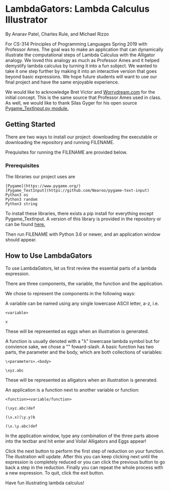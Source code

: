 # LambdaGators: Lambda Calculus Illustrator #
By Anarav Patel, Charles Rule, and Michael Rizzo 

For CS-314 Principles of Programming Languages Spring 2019 with Professor Ames. The goal was to make an application that can dynamically illustrate the computational steps of Lambda Calculus with the Alligator analogy. We loved this analogy as much as Professor Ames and it helped demystify lambda calculus by turning it into a fun subject. We wanted to take it one step further by making it into an interactive version that goes beyond basic expressions. We hope future students will want to use our final project and have the same enjoyable experience.  

We would like to acknowledge Bret Victor and [Worrydream.com](http://worrydream.com/AlligatorEggs/) for the initial concept. This is the same source that Professor Ames used in class. As well, we would like to thank Silas Gyger for his open source [Pygame_TextInput.py module.](https://github.com/Nearoo/pygame-text-input)

## Getting Started ##
There are two ways to install our project: downloading the executable or downloading the repository and running FILENAME.

Prequisites for running the FILENAME are provided below. 

### Prerequisites ###
The libraries our project uses are 

```
[Pygame](https://www.pygame.org/)
[Pygame_TextInput](https://github.com/Nearoo/pygame-text-input)
Python3 os 
Python3 random 
Python3 string 
```

To install these libraries, there exists a pip install for everything except Pygame_TextInput. A version of this library is provided in the repository or can be found [here.](https://github.com/Nearoo/pygame-text-input)

Then run FILENAME with Python 3.6 or newer, and an application window should appear. 

## How to Use LambdaGators ##
To use LambdaGators, let us first review the essential parts of a lambda expression.

There are three components, the variable, the function and the application.

We chose to represent the components in the following ways:

A variable can be named using any single lowercase ASCII letter, a-z, i.e. 
```
<variable>

x
```
These will be represented as eggs when an illustration is generated.

A function is usually denoted with a "λ" lowercase lambda  symbol but for convience sake, we chose a "\" foward-slash. A basic function has two parts, the parameter and the body, which are both collections of variables:
```
\<parameters>.<body>

\xyz.abc
```
These will be represented as alligators when an illustration is generated.

An application is a function next to another variable or function:
```
<function><variable/function> 

(\xyz.abc)def

(\x.x)(\y.y)b

(\x.\y.abc)def
```

In the application window, type any combination of the three parts above into the textbar and hit enter and Voila! Alligators and Eggs appear!

Click the next button to perform the first step of reduction on your function. The illustration will update. After this you can keep clicking next until the expression is completely reduced or you can click the previous button to go back a step in the reduction. Finally you can repeat the whole process with a new expression. To quit, click the exit button. 

Have fun illustrating lambda calculus!